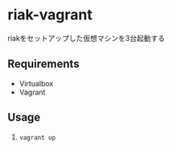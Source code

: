 # riak-vagrant

riakをセットアップした仮想マシンを3台起動する

## Requirements

- Virtualbox
- Vagrant

## Usage

1. `vagrant up`